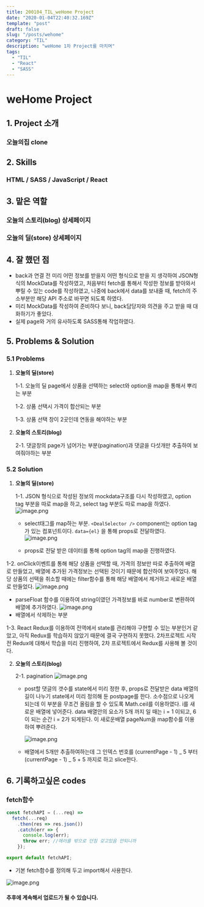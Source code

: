 ```yaml
---
title: 200104_TIL_weHome Project
date: "2020-01-04T22:40:32.169Z"
template: "post"
draft: false
slug: "/posts/wehome"
category: "TIL"
description: "weHome 1차 Project를 마치며"
tags:
  - "TIL"
  - "React"
  - "SASS"
---
```


# weHome Project

## 1. Project 소개

### 오늘의집 clone

## 2. Skills

### HTML / SASS / JavaScript / React

## 3. 맡은 역할

### 오늘의 스토리(blog) 상세페이지

### 오늘의 딜(store) 상세페이지

## 4. 잘 했던 점

- back과 연결 전 미리 어떤 정보를 받을지 어떤 형식으로 받을 지 생각하여 JSON형식의 MockData를 작성하였고, 처음부터 fetch를 통해서 작성한 정보를 받아와서 뿌릴 수 있는 code를 작성하였고, 나중에 back에서 data를 보내줄 때, fetch의 주소부분만 해당 API 주소로 바꾸면 되도록 하였다.
- 미리 MockData를 작성하여 준비하다 보니, back담당자와 의견을 주고 받을 때 대화하기가 좋았다.
- 실제 page와 거의 유사하도록 SASS통해 작업하였다.

## 5. Problems & Solution

### 5.1 Problems

1. **오늘의 딜(store)**

   1-1. 오늘의 딜 page에서 상품을 선택하는 select와 option을 map을 통해서 뿌리는 부분

   1-2. 상품 선택시 가격이 합산되는 부분

   1-3. 상품 선택 창이 2곳인데 연동을 해야하는 부분

2. **오늘의 스토리(blog)**

   2-1. 댓글창의 page가 넘어가는 부분(pagination)과 댓글을 다섯개만 추출하여 보여줘야하는 부분

### 5.2 Solution

1. **오늘의 딜(store)**

   1-1. JSON 형식으로 작성된 정보의 mockdata구조를 다시 작성하였고, option tag 부분을 따로 map을 하고, select tag 부분도 따로 map을 하였다.
   ![image.png](https://images.velog.io/post-images/jotang/4f281290-2ec6-11ea-bd25-89da550211f0/image.png)

   - select태그를 map하는 부분. `<DealSelector />` component는 option tag가 있는 컴포넌트이다. `data={el}` 을 통해 props로 전달하였다.
     ![image.png](https://images.velog.io/post-images/jotang/9a34b810-2ec6-11ea-bd25-89da550211f0/image.png)

   - props로 전달 받은 데이터를 통해 option tag의 map을 진행하였다.

1-2. onClick이벤트를 통해 해당 상품을 선택할 때, 가격의 정보만 따로 추출하여 배열로 만들었고, 배열에 추가된 가격정보는 선택된 것이기 때문에 합산하여 보여주었다. 해당 상품의 선택을 취소할 때에는 filter함수를 통해 해당 배열에서 제거하고 새로운 배열로 만들었다.
![image.png](https://images.velog.io/post-images/jotang/ff0f9360-2ec4-11ea-ba4e-4b3957f898f9/image.png)

- parseFloat 함수를 이용하여 string이였던 가격정보를 바로 number로 변환하여 배열에 추가하였다.
  ![image.png](https://images.velog.io/post-images/jotang/85647610-2ec5-11ea-ba4e-4b3957f898f9/image.png)
- 배열에서 삭제하는 부분

1-3. React Redux를 이용하여 전역에서 state를 관리해야 구현할 수 있는 부분인거 같았고, 아직 Redux를 학습하지 않았기 때문에 결국 구현하지 못했다. 2차프로젝트 시작 전 Redux에 대해서 학습을 미리 진행하여, 2차 프로젝트에서 Redux를 사용해 볼 것이다.

2. **오늘의 스토리(blog)**

   2-1. pagination
   ![image.png](https://images.velog.io/post-images/jotang/c960b7f0-2ec7-11ea-8594-171ac99cfc62/image.png)

   - post할 댓글의 갯수를 state에서 미리 정한 후, props로 전달받은 data 배열의 길이 나누기 state에서 미리 정의해 둔 postpage를 한다. 소수점으로 나오게 되는데 이 부분을 무조건 올림을 할 수 있도록 Math.ceil를 이용하였다. i를 새로운 배열에 넣어준다. data 배열안의 요소가 5개 까지 일 때는 i = 1 이되고, 6이 되는 순간 i = 2가 되게된다. 이 새로운배열 pageNum을 map함수를 이용하여 뿌려준다.

     ![image.png](https://images.velog.io/post-images/jotang/d38b7390-2ec8-11ea-8594-171ac99cfc62/image.png)

   - 배열에서 5개만 추출하여하는데 그 인덱스 번호를 (currentPage - 1) _ 5 부터 (currentPage - 1) _ 5 + 5 까지로 하고 slice한다.

## 6. 기록하고싶은 codes

### fetch함수

```javascript
const fetchAPI = (...req) =>
  fetch(...req)
    .then(res => res.json())
    .catch(err => {
      console.log(err);
      throw err; //에러를 밖으로 던짐 갖고있음 안되니까
    });

export default fetchAPI;
```

- 기본 fetch함수를 정의해 두고 import해서 사용한다.

![image.png](https://images.velog.io/post-images/jotang/98a5d350-2ec9-11ea-90e1-891046f5b5ca/image.png)

#### 추후에 계속해서 업로드가 될 수 있습니다.
